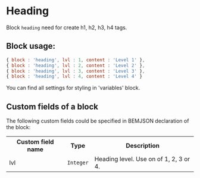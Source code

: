# Heading

Block `heading` need for create h1, h2, h3, h4 tags.

## Block usage:

``` js
{ block : 'heading', lvl : 1, content : 'Level 1' },
{ block : 'heading', lvl : 2, content : 'Level 2' },
{ block : 'heading', lvl : 3, content : 'Level 3' },
{ block : 'heading', lvl : 4, content : 'Level 4' }
```

You can find all settings for styling in 'variables' block.

## Custom fields of a block

The following custom fields could be specified in BEMJSON declaration of the block:

<table>
    <tr>
        <th>Custom field name</th>
        <th>Type</th>
        <th>Description</th>
    </tr>
    <tr>
        <td>lvl</td>
        <td>
            <code>Integer</code>
        </td>
        <td>Heading level. Use on of 1, 2, 3 or 4.</td>
    </tr>
</table>
